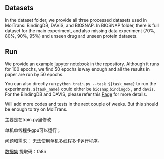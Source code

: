 

## Datasets

In the dataset folder, we provide all three processed datasets used in MolTrans: BindingDB, DAVIS, and BIOSNAP. In BIOSNAP folder, there is full dataset for the main experiment, and also missing data experiment (70%, 80%, 90%, 95%) and unseen drug and unseen protein datasets.

## Run

We provide an example jupyter notebook in the repository. Although it runs for 100 epochs, we find 50 epochs is way enough and all the results in paper are run by 50 epochs. 

You can also directly run `python train.py --task ${task_name}` to run the experiments. `${task_name}` could either be `biosnap`,`bindingdb` , and `davis`. For the BindingDB and DAVIS, please refer this [Page](https://zitniklab.hms.harvard.edu/TDC/multi_pred_tasks/dti/) for more details.

Will add more codes and tests in the next couple of weeks. But this should be enough to try on MolTrans.


主要是在train.py里修改

单机单线程多gpu可以运行；

问题和需求：
无法使用单机多线程多卡运行程序。


[数据集](链接：https://pan.baidu.com/s/1Kwj-cC_DNlu2vwCSFJfqng) 提取码：fa8n
